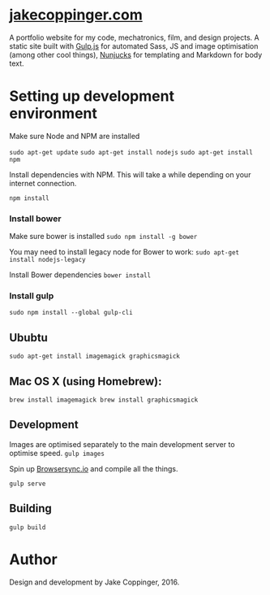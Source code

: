 [jakecoppinger.com](http://www.jakecoppinger.com)
=================

A portfolio website for my code, mechatronics, film, and design projects. A static site built with [Gulp.js](http://www.gulpjs.com/) for automated Sass, JS and image optimisation (among other cool things), [Nunjucks](https://mozilla.github.io/nunjucks/) for templating and Markdown for body text.

# Setting up development environment

Make sure Node and NPM are installed

`sudo apt-get update`
`sudo apt-get install nodejs`
`sudo apt-get install npm`

Install dependencies with NPM. This will take a while depending on your internet connection.

`npm install`

### Install bower

Make sure bower is installed
`sudo npm install -g bower`

You may need to install legacy node for Bower to work:
`sudo apt-get install nodejs-legacy`

Install Bower dependencies
`bower install`

### Install gulp

`sudo npm install --global gulp-cli`

## Ububtu
`
sudo apt-get install imagemagick graphicsmagick
`
## Mac OS X (using Homebrew):
`
brew install imagemagick
brew install graphicsmagick
`

## Development

Images are optimised separately to the main development server to optimise speed.
`
gulp images
`

Spin up [Browsersync.io](https://www.browsersync.io) and compile all the things.

`gulp serve
`

## Building

`
gulp build
`

# Author
Design and development by Jake Coppinger, 2016.
